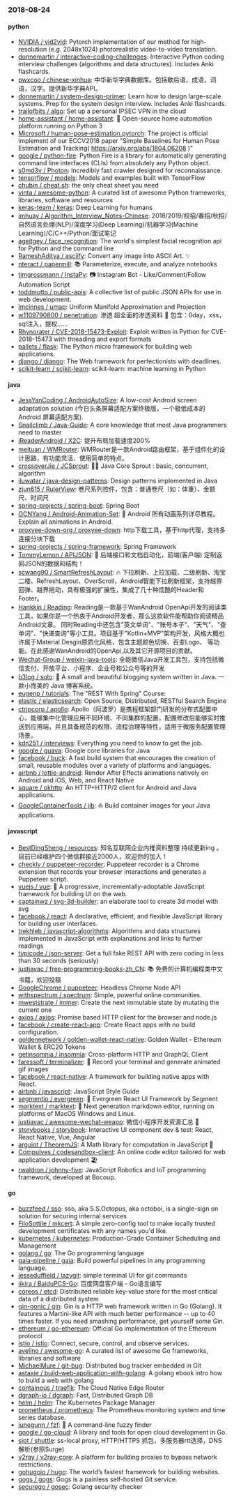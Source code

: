 ### 2018-08-24

#### python
* [NVIDIA / vid2vid](https://github.com/NVIDIA/vid2vid): Pytorch implementation of our method for high-resolution (e.g. 2048x1024) photorealistic video-to-video translation.
* [donnemartin / interactive-coding-challenges](https://github.com/donnemartin/interactive-coding-challenges): Interactive Python coding interview challenges (algorithms and data structures). Includes Anki flashcards.
* [pwxcoo / chinese-xinhua](https://github.com/pwxcoo/chinese-xinhua): 中华新华字典数据库。包括歇后语，成语，词语，汉字。提供新华字典API。
* [donnemartin / system-design-primer](https://github.com/donnemartin/system-design-primer): Learn how to design large-scale systems. Prep for the system design interview. Includes Anki flashcards.
* [trailofbits / algo](https://github.com/trailofbits/algo): Set up a personal IPSEC VPN in the cloud
* [home-assistant / home-assistant](https://github.com/home-assistant/home-assistant): 🏡 Open-source home automation platform running on Python 3
* [Microsoft / human-pose-estimation.pytorch](https://github.com/Microsoft/human-pose-estimation.pytorch): The project is official implement of our ECCV2018 paper "Simple Baselines for Human Pose Estimation and Tracking( https://arxiv.org/abs/1804.06208 )"
* [google / python-fire](https://github.com/google/python-fire): Python Fire is a library for automatically generating command line interfaces (CLIs) from absolutely any Python object.
* [s0md3v / Photon](https://github.com/s0md3v/Photon): Incredibly fast crawler designed for reconnaissance.
* [tensorflow / models](https://github.com/tensorflow/models): Models and examples built with TensorFlow
* [chubin / cheat.sh](https://github.com/chubin/cheat.sh): the only cheat sheet you need
* [vinta / awesome-python](https://github.com/vinta/awesome-python): A curated list of awesome Python frameworks, libraries, software and resources
* [keras-team / keras](https://github.com/keras-team/keras): Deep Learning for humans
* [imhuay / Algorithm_Interview_Notes-Chinese](https://github.com/imhuay/Algorithm_Interview_Notes-Chinese): 2018/2019/校招/春招/秋招/自然语言处理(NLP)/深度学习(Deep Learning)/机器学习(Machine Learning)/C/C++/Python/面试笔记
* [ageitgey / face_recognition](https://github.com/ageitgey/face_recognition): The world's simplest facial recognition api for Python and the command line
* [RameshAditya / asciify](https://github.com/RameshAditya/asciify): Convert any image into ASCII Art. ✨
* [nteract / papermill](https://github.com/nteract/papermill): 📚 Parameterize, execute, and analyze notebooks
* [timgrossmann / InstaPy](https://github.com/timgrossmann/InstaPy): 📷 Instagram Bot - Like/Comment/Follow Automation Script
* [toddmotto / public-apis](https://github.com/toddmotto/public-apis): A collective list of public JSON APIs for use in web development.
* [lmcinnes / umap](https://github.com/lmcinnes/umap): Uniform Manifold Approximation and Projection
* [w1109790800 / penetration](https://github.com/w1109790800/penetration): 渗透 超全面的渗透资料 💯 包含：0day，xss，sql注入，提权……
* [Rhynorater / CVE-2018-15473-Exploit](https://github.com/Rhynorater/CVE-2018-15473-Exploit): Exploit written in Python for CVE-2018-15473 with threading and export formats
* [pallets / flask](https://github.com/pallets/flask): The Python micro framework for building web applications.
* [django / django](https://github.com/django/django): The Web framework for perfectionists with deadlines.
* [scikit-learn / scikit-learn](https://github.com/scikit-learn/scikit-learn): scikit-learn: machine learning in Python

#### java
* [JessYanCoding / AndroidAutoSize](https://github.com/JessYanCoding/AndroidAutoSize): A low-cost Android screen adaptation solution (今日头条屏幕适配方案终极版，一个极低成本的 Android 屏幕适配方案).
* [Snailclimb / Java-Guide](https://github.com/Snailclimb/Java-Guide): A core knowledge that most Java programmers need to master
* [iReaderAndroid / X2C](https://github.com/iReaderAndroid/X2C): 提升布局加载速度200%
* [meituan / WMRouter](https://github.com/meituan/WMRouter): WMRouter是一款Android路由框架，基于组件化的设计思路，有功能灵活、使用简单的特点。
* [crossoverJie / JCSprout](https://github.com/crossoverJie/JCSprout): 👨‍🎓 Java Core Sprout : basic, concurrent, algorithm
* [iluwatar / java-design-patterns](https://github.com/iluwatar/java-design-patterns): Design patterns implemented in Java
* [zjun615 / RulerView](https://github.com/zjun615/RulerView): 卷尺系列控件，包含：普通卷尺（如：体重）、金额尺、时间尺
* [spring-projects / spring-boot](https://github.com/spring-projects/spring-boot): Spring Boot
* [OCNYang / Android-Animation-Set](https://github.com/OCNYang/Android-Animation-Set): 🦄 Android 所有动画系列详尽教程。 Explain all animations in Android.
* [proxyee-down-org / proxyee-down](https://github.com/proxyee-down-org/proxyee-down): http下载工具，基于http代理，支持多连接分块下载
* [spring-projects / spring-framework](https://github.com/spring-projects/spring-framework): Spring Framework
* [TommyLemon / APIJSON](https://github.com/TommyLemon/APIJSON): 🚀 后端接口和文档自动化，前端(客户端) 定制返回JSON的数据和结构！
* [scwang90 / SmartRefreshLayout](https://github.com/scwang90/SmartRefreshLayout): 🔥 下拉刷新、上拉加载、二级刷新、淘宝二楼、RefreshLayout、OverScroll，Android智能下拉刷新框架，支持越界回弹、越界拖动，具有极强的扩展性，集成了几十种炫酷的Header和 Footer。
* [Hankkin / Reading](https://github.com/Hankkin/Reading): Reading是一款基于WanAndroid OpenApi开发的阅读类工具，如果你是一个热衷于Android开发者，那么这款软件能帮助你阅读精品Android文章。 同时Reading中还包含"英文单词"、"账号本子"、"天气"、"查单词"、"快递查询"等小工具。项目基于"Kotlin+MVP"架构开发，风格大概也许属于Material Desgin原质化风格，包含主题颜色切换、百变Logo、 等功能。在此感谢WanAndroid的OpenApi,以及其它开源项目的贡献。
* [Wechat-Group / weixin-java-tools](https://github.com/Wechat-Group/weixin-java-tools): 全能微信Java开发工具包，支持包括微信支付、开放平台、小程序、企业号和公众号等的开发
* [b3log / solo](https://github.com/b3log/solo): 🎸 A small and beautiful blogging system written in Java. 一款小而美的 Java 博客系统。
* [eugenp / tutorials](https://github.com/eugenp/tutorials): The "REST With Spring" Course:
* [elastic / elasticsearch](https://github.com/elastic/elasticsearch): Open Source, Distributed, RESTful Search Engine
* [ctripcorp / apollo](https://github.com/ctripcorp/apollo): Apollo（阿波罗）是携程框架部门研发的分布式配置中心，能够集中化管理应用不同环境、不同集群的配置，配置修改后能够实时推送到应用端，并且具备规范的权限、流程治理等特性，适用于微服务配置管理场景。
* [kdn251 / interviews](https://github.com/kdn251/interviews): Everything you need to know to get the job.
* [google / guava](https://github.com/google/guava): Google core libraries for Java
* [facebook / buck](https://github.com/facebook/buck): A fast build system that encourages the creation of small, reusable modules over a variety of platforms and languages.
* [airbnb / lottie-android](https://github.com/airbnb/lottie-android): Render After Effects animations natively on Android and iOS, Web, and React Native
* [square / okhttp](https://github.com/square/okhttp): An HTTP+HTTP/2 client for Android and Java applications.
* [GoogleContainerTools / jib](https://github.com/GoogleContainerTools/jib): ⛵️ Build container images for your Java applications.

#### javascript
* [BestDingSheng / resources](https://github.com/BestDingSheng/resources): 知名互联网企业内推资料整理 持续更新ing 。 目前已经维护四个微信群接近2000人，欢迎你的加入！
* [checkly / puppeteer-recorder](https://github.com/checkly/puppeteer-recorder): Puppeteer recorder is a Chrome extension that records your browser interactions and generates a Puppeteer script.
* [vuejs / vue](https://github.com/vuejs/vue): 🖖 A progressive, incrementally-adoptable JavaScript framework for building UI on the web.
* [captainwz / svg-3d-builder](https://github.com/captainwz/svg-3d-builder): an elaborate tool to create 3d model with svg
* [facebook / react](https://github.com/facebook/react): A declarative, efficient, and flexible JavaScript library for building user interfaces.
* [trekhleb / javascript-algorithms](https://github.com/trekhleb/javascript-algorithms): Algorithms and data structures implemented in JavaScript with explanations and links to further readings
* [typicode / json-server](https://github.com/typicode/json-server): Get a full fake REST API with zero coding in less than 30 seconds (seriously)
* [justjavac / free-programming-books-zh_CN](https://github.com/justjavac/free-programming-books-zh_CN): 📚 免费的计算机编程类中文书籍，欢迎投稿
* [GoogleChrome / puppeteer](https://github.com/GoogleChrome/puppeteer): Headless Chrome Node API
* [withspectrum / spectrum](https://github.com/withspectrum/spectrum): Simple, powerful online communities.
* [mweststrate / immer](https://github.com/mweststrate/immer): Create the next immutable state by mutating the current one
* [axios / axios](https://github.com/axios/axios): Promise based HTTP client for the browser and node.js
* [facebook / create-react-app](https://github.com/facebook/create-react-app): Create React apps with no build configuration.
* [goldennetwork / golden-wallet-react-native](https://github.com/goldennetwork/golden-wallet-react-native): Golden Wallet - Ethereum Wallet & ERC20 Tokens
* [getinsomnia / insomnia](https://github.com/getinsomnia/insomnia): Cross-platform HTTP and GraphQL Client
* [faressoft / terminalizer](https://github.com/faressoft/terminalizer): 🦄 Record your terminal and generate animated gif images
* [facebook / react-native](https://github.com/facebook/react-native): A framework for building native apps with React.
* [airbnb / javascript](https://github.com/airbnb/javascript): JavaScript Style Guide
* [segmentio / evergreen](https://github.com/segmentio/evergreen): 🌲 Evergreen React UI Framework by Segment
* [marktext / marktext](https://github.com/marktext/marktext): 📝 Next generation markdown editor, running on platforms of MacOS Windows and Linux.
* [justjavac / awesome-wechat-weapp](https://github.com/justjavac/awesome-wechat-weapp): 微信小程序开发资源汇总 💯
* [storybooks / storybook](https://github.com/storybooks/storybook): Interactive UI component dev & test: React, React Native, Vue, Angular
* [arguiot / TheoremJS](https://github.com/arguiot/TheoremJS): A Math library for computation in JavaScript 📕
* [CompuIves / codesandbox-client](https://github.com/CompuIves/codesandbox-client): An online code editor tailored for web application development 🏖️
* [rwaldron / johnny-five](https://github.com/rwaldron/johnny-five): JavaScript Robotics and IoT programming framework, developed at Bocoup.

#### go
* [buzzfeed / sso](https://github.com/buzzfeed/sso): sso, aka S.S.Octopus, aka octoboi, is a single-sign on solution for securing internal services
* [FiloSottile / mkcert](https://github.com/FiloSottile/mkcert): A simple zero-config tool to make locally trusted development certificates with any names you'd like.
* [kubernetes / kubernetes](https://github.com/kubernetes/kubernetes): Production-Grade Container Scheduling and Management
* [golang / go](https://github.com/golang/go): The Go programming language
* [gaia-pipeline / gaia](https://github.com/gaia-pipeline/gaia): Build powerful pipelines in any programming language.
* [jesseduffield / lazygit](https://github.com/jesseduffield/lazygit): simple terminal UI for git commands
* [iikira / BaiduPCS-Go](https://github.com/iikira/BaiduPCS-Go): 百度网盘客户端 - Go语言编写
* [coreos / etcd](https://github.com/coreos/etcd): Distributed reliable key-value store for the most critical data of a distributed system
* [gin-gonic / gin](https://github.com/gin-gonic/gin): Gin is a HTTP web framework written in Go (Golang). It features a Martini-like API with much better performance -- up to 40 times faster. If you need smashing performance, get yourself some Gin.
* [ethereum / go-ethereum](https://github.com/ethereum/go-ethereum): Official Go implementation of the Ethereum protocol
* [istio / istio](https://github.com/istio/istio): Connect, secure, control, and observe services.
* [avelino / awesome-go](https://github.com/avelino/awesome-go): A curated list of awesome Go frameworks, libraries and software
* [MichaelMure / git-bug](https://github.com/MichaelMure/git-bug): Distributed bug tracker embedded in Git
* [astaxie / build-web-application-with-golang](https://github.com/astaxie/build-web-application-with-golang): A golang ebook intro how to build a web with golang
* [containous / traefik](https://github.com/containous/traefik): The Cloud Native Edge Router
* [dgraph-io / dgraph](https://github.com/dgraph-io/dgraph): Fast, Distributed Graph DB
* [helm / helm](https://github.com/helm/helm): The Kubernetes Package Manager
* [prometheus / prometheus](https://github.com/prometheus/prometheus): The Prometheus monitoring system and time series database.
* [junegunn / fzf](https://github.com/junegunn/fzf): 🌸 A command-line fuzzy finder
* [google / go-cloud](https://github.com/google/go-cloud): A library and tools for open cloud development in Go.
* [sipt / shuttle](https://github.com/sipt/shuttle): ss-local proxy, HTTP/HTTPS 抓包，多服务器rtt选择，DNS解析(参照Surge)
* [v2ray / v2ray-core](https://github.com/v2ray/v2ray-core): A platform for building proxies to bypass network restrictions.
* [gohugoio / hugo](https://github.com/gohugoio/hugo): The world’s fastest framework for building websites.
* [gogs / gogs](https://github.com/gogs/gogs): Gogs is a painless self-hosted Git service.
* [securego / gosec](https://github.com/securego/gosec): Golang security checker
